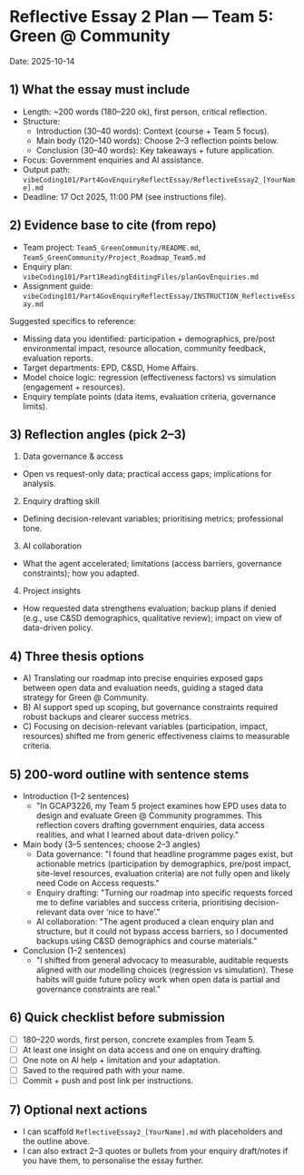 # Reflective Essay 2 Plan — Team 5: Green @ Community

Date: 2025-10-14

## 1) What the essay must include
- Length: ~200 words (180–220 ok), first person, critical reflection.
- Structure:
  - Introduction (30–40 words): Context (course + Team 5 focus).
  - Main body (120–140 words): Choose 2–3 reflection points below.
  - Conclusion (30–40 words): Key takeaways + future application.
- Focus: Government enquiries and AI assistance.
- Output path: `vibeCoding101/Part4GovEnquiryReflectEssay/ReflectiveEssay2_[YourName].md`
- Deadline: 17 Oct 2025, 11:00 PM (see instructions file).

## 2) Evidence base to cite (from repo)
- Team project: `Team5_GreenCommunity/README.md`, `Team5_GreenCommunity/Project_Roadmap_Team5.md`
- Enquiry plan: `vibeCoding101/Part1ReadingEditingFiles/planGovEnquiries.md`
- Assignment guide: `vibeCoding101/Part4GovEnquiryReflectEssay/INSTRUCTION_ReflectiveEssay.md`

Suggested specifics to reference:
- Missing data you identified: participation + demographics, pre/post environmental impact, resource allocation, community feedback, evaluation reports.
- Target departments: EPD, C&SD, Home Affairs.
- Model choice logic: regression (effectiveness factors) vs simulation (engagement + resources).
- Enquiry template points (data items, evaluation criteria, governance limits).

## 3) Reflection angles (pick 2–3)
1) Data governance & access
- Open vs request-only data; practical access gaps; implications for analysis.
2) Enquiry drafting skill
- Defining decision-relevant variables; prioritising metrics; professional tone.
3) AI collaboration
- What the agent accelerated; limitations (access barriers, governance constraints); how you adapted.
4) Project insights
- How requested data strengthens evaluation; backup plans if denied (e.g., use C&SD demographics, qualitative review); impact on view of data-driven policy.

## 4) Three thesis options
- A) Translating our roadmap into precise enquiries exposed gaps between open data and evaluation needs, guiding a staged data strategy for Green @ Community.
- B) AI support sped up scoping, but governance constraints required robust backups and clearer success metrics.
- C) Focusing on decision-relevant variables (participation, impact, resources) shifted me from generic effectiveness claims to measurable criteria.

## 5) 200-word outline with sentence stems
- Introduction (1–2 sentences)
  - "In GCAP3226, my Team 5 project examines how EPD uses data to design and evaluate Green @ Community programmes. This reflection covers drafting government enquiries, data access realities, and what I learned about data-driven policy."
- Main body (3–5 sentences; choose 2–3 angles)
  - Data governance: "I found that headline programme pages exist, but actionable metrics (participation by demographics, pre/post impact, site-level resources, evaluation criteria) are not fully open and likely need Code on Access requests."
  - Enquiry drafting: "Turning our roadmap into specific requests forced me to define variables and success criteria, prioritising decision-relevant data over ‘nice to have’."
  - AI collaboration: "The agent produced a clean enquiry plan and structure, but it could not bypass access barriers, so I documented backups using C&SD demographics and course materials."
- Conclusion (1–2 sentences)
  - "I shifted from general advocacy to measurable, auditable requests aligned with our modelling choices (regression vs simulation). These habits will guide future policy work when open data is partial and governance constraints are real."

## 6) Quick checklist before submission
- [ ] 180–220 words, first person, concrete examples from Team 5.
- [ ] At least one insight on data access and one on enquiry drafting.
- [ ] One note on AI help + limitation and your adaptation.
- [ ] Saved to the required path with your name.
- [ ] Commit + push and post link per instructions.

## 7) Optional next actions
- I can scaffold `ReflectiveEssay2_[YourName].md` with placeholders and the outline above.
- I can also extract 2–3 quotes or bullets from your enquiry draft/notes if you have them, to personalise the essay further.
